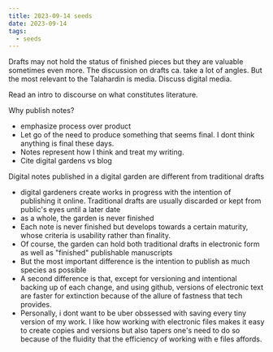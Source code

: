 ```yaml
---
title: 2023-09-14 seeds
date: 2023-09-14
tags:
  - seeds
---
```

Drafts may not hold the status of finished pieces but they are valuable sometimes even more. The discussion on drafts ca. take a lot of angles. But the most relevant to the Talahardin is media. Discuss digital media.

Read an intro to discourse on what constitutes literature.

Why publish notes?
- emphasize process over product
- Let go of the need to produce something that seems final. I dont think anything is final these days.
- Notes represent how I think and treat my writing.
- Cite digital gardens vs blog

Digital notes published in a digital garden are different from traditional drafts
- digital gardeners create works in progress with the intention of publishing it online. Traditional drafts are usually discarded or kept from public's eyes until a later date
- as a whole, the garden is never finished
- Each note is never finished but develops towards a certain maturity, whose criteria is usability rather than finality.
- Of course, the garden can hold both traditional drafts in electronic form as well as "finished" publishable manuscripts
- But the most important difference is the intention to publish as much species as possible
- A second difference is that, except for versioning and intentional backing up of each change, and using github, versions of electronic text are faster for extinction because of the allure of fastness that tech provides.
- Personally, i dont want to be uber obssessed with saving every tiny version of my work. I like how working with electronic files makes it easy to create copies and versions but also tapers one's need to do so because of the fluidity that the efficiency of working with e files affords.
